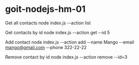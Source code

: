 # goit-nodejs-hm-01

Get all contacts
node index.js --action list

Get contacts by id
node index.js --action get --id 5

Add contact
node index.js --action add --name Mango --email mango@gmail.com --phone 322-22-22

Remove contact by id
node index.js --action remove --id=3
